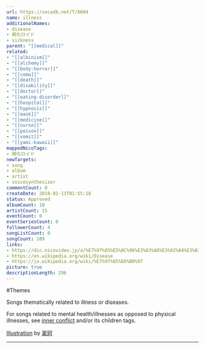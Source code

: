```yaml
---
url: https://vocadb.net/T/6604
name: illness
additionalNames: 
- disease
- 病化ロイド
- sickness
parent: "[[medical]]"
related:
- "[[albinism]]"
- "[[alchemy]]"
- "[[body-horror]]"
- "[[coma]]"
- "[[death]]"
- "[[disability]]"
- "[[doctor]]"
- "[[eating-disorder]]"
- "[[hospital]]"
- "[[hypnosis]]"
- "[[mask]]"
- "[[medicine]]"
- "[[nurse]]"
- "[[poison]]"
- "[[vomit]]"
- "[[yami-kawaii]]"
mappedNicoTags:
- 病化ロイド
newTargets:
- song
- album
- artist
- voicesynthesizer
commentCount: 0
createDate: 2018-02-13T01:55:18
status: Approved
albumCount: 10
artistCount: 15
eventCount: 0
eventSeriesCount: 0
followerCount: 4
songListCount: 0
songCount: 189
links: 
- https://dic.nicovideo.jp/a/%E7%97%85%E5%8C%96%E3%83%AD%E3%82%A4%E3%83%89
- https://en.wikipedia.org/wiki/Disease
- https://ja.wikipedia.org/wiki/%E7%97%85%E6%B0%97
picture: true
descriptionLength: 296
---
```


#Themes

Songs thematically related to illness or diseases.

For songs related to mental health/illnesses as opposed to physical illnesses, see [inner conflict](https://vocadb.net/T/6653/inner-conflict) and/or its children tags.

[Illustration](https://piapro.jp/t/Oz-3) by [翠珂](https://piapro.jp/sadolli)

---

